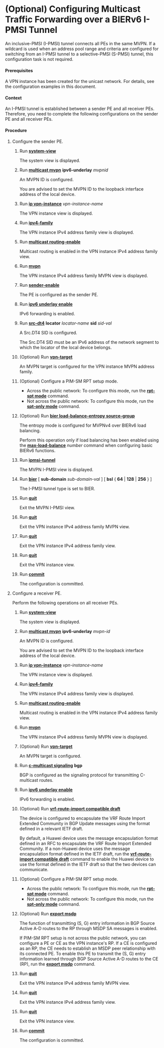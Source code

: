(Optional) Configuring Multicast Traffic Forwarding over a BIERv6 I-PMSI Tunnel
===============================================================================

An inclusive-PMSI (I-PMSI) tunnel connects all PEs in the same MVPN. If a wildcard is used when an address pool range and criteria are configured for switching from an I-PMSI tunnel to a selective-PMSI (S-PMSI) tunnel, this configuration task is not required.

#### Prerequisites

A VPN instance has been created for the unicast network. For details, see the configuration examples in this document.


#### Context

An I-PMSI tunnel is established between a sender PE and all receiver PEs. Therefore, you need to complete the following configurations on the sender PE and all receiver PEs.


#### Procedure

1. Configure the sender PE.
   1. Run [**system-view**](cmdqueryname=system-view)
      
      
      
      The system view is displayed.
   2. Run [**multicast mvpn**](cmdqueryname=multicast+mvpn) **ipv6-underlay** *mvpnid*
      
      
      
      An MVPN ID is configured.
      
      
      
      You are advised to set the MVPN ID to the loopback interface address of the local device.
   3. Run [**ip vpn-instance**](cmdqueryname=ip+vpn-instance) *vpn-instance-name*
      
      
      
      The VPN instance view is displayed.
   4. Run [**ipv4-family**](cmdqueryname=ipv4-family)
      
      
      
      The VPN instance IPv4 address family view is displayed.
   5. Run [**multicast routing-enable**](cmdqueryname=multicast+routing-enable)
      
      
      
      Multicast routing is enabled in the VPN instance IPv4 address family view.
   6. Run [**mvpn**](cmdqueryname=mvpn)
      
      
      
      The VPN instance IPv4 address family MVPN view is displayed.
   7. Run [**sender-enable**](cmdqueryname=sender-enable)
      
      
      
      The PE is configured as the sender PE.
   8. Run [**ipv6 underlay enable**](cmdqueryname=ipv6+underlay+enable)
      
      
      
      IPv6 forwarding is enabled.
   9. Run [**src-dt4**](cmdqueryname=src-dt4) **locator** *locator-name* **sid** *sid-val* 
      
      
      
      A Src.DT4 SID is configured.
      
      
      
      The Src.DT4 SID must be an IPv6 address of the network segment to which the locator of the local device belongs.
   10. (Optional) Run [**vpn-target**](cmdqueryname=vpn-target)
       
       
       
       An MVPN target is configured for the VPN instance MVPN address family.
   11. (Optional) Configure a PIM-SM RPT setup mode.
       
       
       * Across the public network: To configure this mode, run the [**rpt-spt mode**](cmdqueryname=rpt-spt+mode) command.
       * Not across the public network: To configure this mode, run the [**spt-only mode**](cmdqueryname=spt-only+mode) command.
   12. (Optional) Run [**bier load-balance-entropy source-group**](cmdqueryname=bier+load-balance-entropy+source-group)
       
       
       
       The entropy mode is configured for MVPNv4 over BIERv6 load balancing.
       
       
       
       Perform this operation only if load balancing has been enabled using the [**max-load-balance**](cmdqueryname=max-load-balance) *number* command when configuring basic BIERv6 functions.
   13. Run [**ipmsi-tunnel**](cmdqueryname=ipmsi-tunnel)
       
       
       
       The MVPN I-PMSI view is displayed.
   14. Run [**bier**](cmdqueryname=bier+%28MVPN-IPMSI+view%29) [ **sub-domain** *sub-domain-val* ] [ **bsl** { **64** | **128** | **256** } ]
       
       
       
       The I-PMSI tunnel type is set to BIER.
   15. Run [**quit**](cmdqueryname=quit)
       
       
       
       Exit the MVPN I-PMSI view.
   16. Run [**quit**](cmdqueryname=quit)
       
       
       
       Exit the VPN instance IPv4 address family MVPN view.
   17. Run [**quit**](cmdqueryname=quit)
       
       
       
       Exit the VPN instance IPv4 address family view.
   18. Run [**quit**](cmdqueryname=quit)
       
       
       
       Exit the VPN instance view.
   19. Run [**commit**](cmdqueryname=commit)
       
       
       
       The configuration is committed.
2. Configure a receiver PE.
   
   
   
   Perform the following operations on all receiver PEs.
   
   
   
   1. Run [**system-view**](cmdqueryname=system-view)
      
      
      
      The system view is displayed.
   2. Run [**multicast mvpn**](cmdqueryname=multicast+mvpn) **ipv6-underlay** *mvpn-id*
      
      
      
      An MVPN ID is configured.
      
      
      
      You are advised to set the MVPN ID to the loopback interface address of the local device.
   3. Run [**ip vpn-instance**](cmdqueryname=ip+vpn-instance) *vpn-instance-name*
      
      
      
      The VPN instance view is displayed.
   4. Run [**ipv4-family**](cmdqueryname=ipv4-family)
      
      
      
      The VPN instance IPv4 address family view is displayed.
   5. Run [**multicast routing-enable**](cmdqueryname=multicast+routing-enable)
      
      
      
      Multicast routing is enabled in the VPN instance IPv4 address family view.
   6. Run [**mvpn**](cmdqueryname=mvpn)
      
      
      
      The VPN instance IPv4 address family MVPN view is displayed.
   7. (Optional) Run [**vpn-target**](cmdqueryname=vpn-target)
      
      
      
      An MVPN target is configured.
   8. Run [**c-multicast signaling**](cmdqueryname=c-multicast+signaling) **bgp**
      
      
      
      BGP is configured as the signaling protocol for transmitting C-multicast routes.
   9. Run [**ipv6 underlay enable**](cmdqueryname=ipv6+underlay+enable)
      
      
      
      IPv6 forwarding is enabled.
   10. (Optional) Run [**vrf-route-import compatible draft**](cmdqueryname=vrf-route-import+compatible+draft)
       
       
       
       The device is configured to encapsulate the VRF Route Import Extended Community in BGP Update messages using the format defined in a relevant IETF draft.
       
       
       
       By default, a Huawei device uses the message encapsulation format defined in an RFC to encapsulate the VRF Route Import Extended Community. If a non-Huawei device uses the message encapsulation format defined in the IETF draft, run the [**vrf-route-import compatible draft**](cmdqueryname=vrf-route-import+compatible+draft) command to enable the Huawei device to use the format defined in the IETF draft so that the two devices can communicate.
   11. (Optional) Configure a PIM-SM RPT setup mode.
       
       
       * Across the public network: To configure this mode, run the [**rpt-spt mode**](cmdqueryname=rpt-spt+mode) command.
       * Not across the public network: To configure this mode, run the [**spt-only mode**](cmdqueryname=spt-only+mode) command.
   12. (Optional) Run [**export msdp**](cmdqueryname=export+msdp)
       
       
       
       The function of transmitting (S, G) entry information in BGP Source Active A-D routes to the RP through MSDP SA messages is enabled.
       
       
       
       If PIM-SM RPT setup is not across the public network, you can configure a PE or CE as the VPN instance's RP. If a CE is configured as an RP, the CE needs to establish an MSDP peer relationship with its connected PE. To enable this PE to transmit the (S, G) entry information learned through BGP Source Active A-D routes to the CE (RP), run the [**export msdp**](cmdqueryname=export+msdp) command.
   13. Run [**quit**](cmdqueryname=quit)
       
       
       
       Exit the VPN instance IPv4 address family MVPN view.
   14. Run [**quit**](cmdqueryname=quit)
       
       
       
       Exit the VPN instance IPv4 address family view.
   15. Run [**quit**](cmdqueryname=quit)
       
       
       
       Exit the VPN instance view.
   16. Run [**commit**](cmdqueryname=commit)
       
       
       
       The configuration is committed.